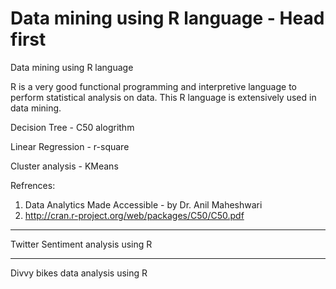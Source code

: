 # Data mining using R language - Head first
Data mining using R language

R is a very good functional programming and interpretive language to perform statistical analysis on data. 
This R language is extensively used in data mining.

Decision Tree - C50 alogrithm

Linear Regression - r-square

Cluster analysis - KMeans


Refrences:
1. Data Analytics Made Accessible - by Dr. Anil Maheshwari
2. http://cran.r-project.org/web/packages/C50/C50.pdf

--------------------------------------------------------------------------------------------------------------

Twitter Sentiment analysis using R


--------------------------------------------------------------------------------------------------------------

Divvy bikes data analysis using R

